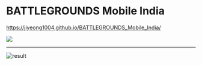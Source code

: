 # BATTLEGROUNDS Mobile India

https://jiyeong1004.github.io/BATTLEGROUNDS_Mobile_India/

<a href="https://www.youtube.com/watch?v=A-JGoHbwjW0"><img src="https://img.shields.io/badge/YouTube-FF0000?style=for-the-badge&logo=youtube&logoColor=white"></a>

---

![result](https://user-images.githubusercontent.com/51290739/132512383-361470af-2046-42ed-ab24-a22e6267b62a.gif)
